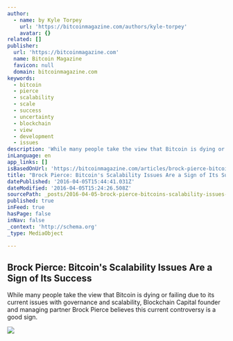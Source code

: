 ```yaml
---
author:
  - name: by Kyle Torpey
    url: 'https://bitcoinmagazine.com/authors/kyle-torpey'
    avatar: {}
related: []
publisher:
  url: 'https://bitcoinmagazine.com'
  name: Bitcoin Magazine
  favicon: null
  domain: bitcoinmagazine.com
keywords:
  - bitcoin
  - pierce
  - scalability
  - scale
  - success
  - uncertainty
  - blockchain
  - view
  - development
  - issues
description: 'While many people take the view that Bitcoin is dying or failing due to its current issues with governance and scalability, Blockchain Capital founder and managing partner Brock Pierce believes this current controversy is a good sign.'
inLanguage: en
app_links: []
isBasedOnUrl: 'https://bitcoinmagazine.com/articles/brock-pierce-bitcoin-s-scalability-issues-are-a-sign-of-its-success-1459867433'
title: "Brock Pierce: Bitcoin's Scalability Issues Are a Sign of Its Success"
datePublished: '2016-04-05T15:44:41.031Z'
dateModified: '2016-04-05T15:24:26.508Z'
sourcePath: _posts/2016-04-05-brock-pierce-bitcoins-scalability-issues-are-a-sign-of-its.md
published: true
inFeed: true
hasPage: false
inNav: false
_context: 'http://schema.org'
_type: MediaObject

---
```

<article style=""><h1>Brock Pierce: Bitcoin's Scalability Issues Are a Sign of Its Success</h1><p>While many people take the view that Bitcoin is dying or failing due to its current issues with governance and scalability, Blockchain Capital founder and managing partner Brock Pierce believes this current controversy is a good sign.</p><img src="https://assets.btcinc.io/img/articles/brock-pierce-bitcoin-s-scalability-issues-are-a-sign-of-its-success.jpg" /></article>
